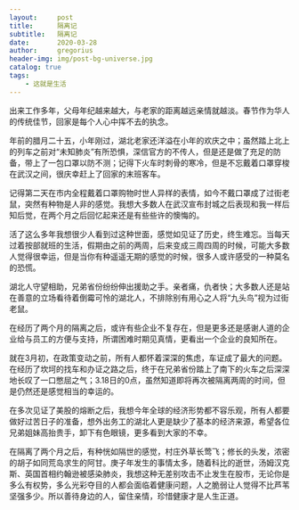 ```yaml
---
layout:     post
title:      隔离记
subtitle:   隔离记
date:       2020-03-28
author:     gregorius
header-img: img/post-bg-universe.jpg
catalog: true
tags:
    - 这就是生活
---
```


出来工作多年，父母年纪越来越大，与老家的距离越远亲情就越淡。春节作为华人的传统佳节，回家是每个人心中挥不去的执念。


年前的腊月二十五，小年刚过，湖北老家还洋溢在小年的欢庆之中；虽然踏上北上的列车之前对“未知肺炎”有所恐惧，深信官方的不传人，但是还是做了充足的防备，带上了一包口罩以防不测；记得下火车时刺骨的寒冷，但是不忘戴着口罩穿梭在武汉之间，很庆幸赶上了回家的末班客车。


记得第二天在市内全程戴着口罩购物时世人异样的表情，如今不戴口罩成了过街老鼠，突然有种物是人非的感觉。我想大多数人在武汉宣布封城之后表现和我一样后知后觉，在两个月之后回忆起来还是有些些许的懊悔的。


活了这么多年我想很少人看到过这种世面，感觉如见证了历史，终生难忘。当每天过着按部就班的生活，假期由之前的两周，后来变成三周四周的时候，可能大多数人觉得很幸运，但是当你有种遥遥无期的感觉的时候，很多人或许感受的一种莫名的恐慌。


湖北人守望相助，兄弟省份纷纷伸出援助之手。亲者痛，仇者快；大多数人还是站在善意的立场看待着倒霉可怜的湖北人，不排除别有用心之人将“九头鸟”视为过街老鼠。


在经历了两个月的隔离之后，或许有些企业不复存在，但是更多还是感谢人道的企业给与员工的方便与支持，所谓困难时期见真情，更看出一个企业的良知所在。


就在3月初，在政策变动之前，所有人都怀着深深的焦虑，车证成了最大的问题。在经历了坎坷的找车和办证之路之后，终于在兄弟省份踏上了南下的火车之后深深地长叹了一口憋屈之气；3.18日的0点，虽然知道即将再次被隔离两周的时间，但是仍然还是感觉相当的幸运的。


在多次见证了美股的熔断之后，我想今年全球的经济形势都不容乐观，所有人都要做好过苦日子的准备，想外出务工的湖北人更是缺少了基本的经济来源，希望各位兄弟姐妹高抬贵手，卸下有色眼镜，更多看到大家的不幸。


在隔离了两个月之后，有种恍如隔世的感觉，村庄外草长莺飞；修长的头发，浓密的胡子如同荒岛求生的阿甘。庚子年发生的事情太多，随着科比的逝世，汤姆汉克斯、英国首相约翰逊被感染肺炎，我想这种无差别攻击不止发生在股市，无论你是多么有权势，多么光彩夺目的人都会面临着健康问题，人之脆弱让人觉得不比芦苇坚强多少。所以善待身边的人，留住亲情，珍惜健康才是人生正道。​


